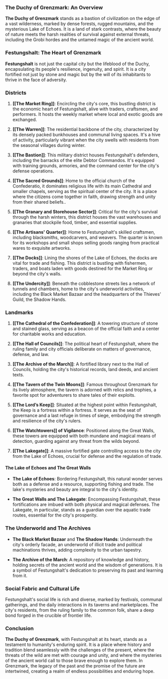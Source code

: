 ### The Duchy of Grenzmark: An Overview

**The Duchy of Grenzmark** stands as a bastion of civilization on the edge of a vast wilderness, marked by dense forests, rugged mountains, and the mysterious Lake of Echoes. It is a land of stark contrasts, where the beauty of nature meets the harsh realities of survival against external threats, including the Grobi hordes and the untamed magic of the ancient world.

### Festungshalt: The Heart of Grenzmark

**Festungshalt** is not just the capital city but the lifeblood of the Duchy, encapsulating its people's resilience, ingenuity, and spirit. It is a city fortified not just by stone and magic but by the will of its inhabitants to thrive in the face of adversity.

### Districts

1. **[[The Market Ring]]**: Encircling the city's core, this bustling district is the economic heart of Festungshalt, alive with traders, craftsmen, and performers. It hosts the weekly market where local and exotic goods are exchanged.
    
2. **[[The Warren]]**: The residential backbone of the city, characterized by its densely packed bunkhouses and communal living spaces. It's a hive of activity, particularly vibrant when the city swells with residents from the seasonal villages during winter.
    
3. **[[The Bastion]]**: This military district houses Festungshalt's defenders, including the barracks of the elite Debtor Commandos. It's equipped with training grounds, armories, and the command center for the city's defense operations.
    
4. **[[The Sacred Grounds]]**: Home to the official church of the Confederatio, it dominates religious life with its main Cathedral and smaller chapels, serving as the spiritual center of the city. It is a place where the citizens come together in faith, drawing strength and unity from their shared beliefs..
    
5. **[[The Granary and Storehouse Sector]]**: Critical for the city's survival through the harsh winters, this district houses the vast warehouses and granaries that stockpile food, timber, and essential supplies.
    
6. **[[The Artisans' Quarter]]**: Home to Festungshalt's skilled craftsmen, including blacksmiths, woodcarvers, and weavers. The quarter is known for its workshops and small shops selling goods ranging from practical wares to exquisite artworks.
    
7. **[[The Docks]]**: Lining the shores of the Lake of Echoes, the docks are vital for trade and fishing. This district is bustling with fishermen, traders, and boats laden with goods destined for the Market Ring or beyond the city's walls.
    
8. **[[The Undercity]]**: Beneath the cobblestone streets lies a network of tunnels and chambers, home to the city's underworld activities, including the Black Market Bazaar and the headquarters of the Thieves' Guild, the Shadow Hands.

### Landmarks

1. **[[The Cathedral of the Confederation]]**: A towering structure of stone and stained glass, serving as a beacon of the official faith and a center for charitable works and education.
    
2. **[[The Hall of Councils]]**: The political heart of Festungshalt, where the ruling family and city officials deliberate on matters of governance, defense, and law.
    
3. **[[The Archive of the March]]**: A fortified library next to the Hall of Councils, holding the city's historical records, land deeds, and ancient texts.
    
4. **[[The Tavern of the Twin Moons]]**: Famous throughout Grenzmark for its lively atmosphere, the tavern is adorned with relics and trophies, a favorite spot for adventurers to share tales of their exploits.
    
5. **[[The Lord’s Keep]]**: Situated at the highest point within Festungshalt, the Keep is a fortress within a fortress. It serves as the seat of governance and a last refuge in times of siege, embodying the strength and resilience of the city's rulers.
    
6. **[[The Watchtowers]] of Vigilance**: Positioned along the Great Walls, these towers are equipped with both mundane and magical means of detection, guarding against any threat from the wilds beyond.
    
7. **[[The Lakegate]]**: A massive fortified gate controlling access to the city from the Lake of Echoes, crucial for defense and the regulation of trade.

#### The Lake of Echoes and The Great Walls

- **The Lake of Echoes**: Bordering Festungshalt, this natural wonder serves both as a defense and a resource, supporting fishing and trade. The lake's mysteries and beauty are integral to the city's identity.

- **The Great Walls and The Lakegate**: Encompassing Festungshalt, these fortifications are imbued with both physical and magical defenses. The Lakegate, in particular, stands as a guardian over the aquatic trade routes, essential for the city's prosperity.

### The Underworld and The Archives

- **The Black Market Bazaar** and **The Shadow Hands**: Underneath the city's orderly facade, an underworld of illicit trade and political machinations thrives, adding complexity to the urban tapestry.

- **The Archive of the March**: A repository of knowledge and history, holding secrets of the ancient world and the wisdom of generations. It is a symbol of Festungshalt's dedication to preserving its past and learning from it.

### Social Fabric and Cultural Life

Festungshalt's social life is rich and diverse, marked by festivals, communal gatherings, and the daily interactions in its taverns and marketplaces. The city's residents, from the ruling family to the common folk, share a deep bond forged in the crucible of frontier life.

### Conclusion

**The Duchy of Grenzmark**, with Festungshalt at its heart, stands as a testament to humanity's enduring spirit. It is a place where history and tradition blend seamlessly with the challenges of the present, where the threats of the wild are met with courage and unity, and where the mysteries of the ancient world call to those brave enough to explore them. In Grenzmark, the legacy of the past and the promise of the future are intertwined, creating a realm of endless possibilities and enduring hope.
